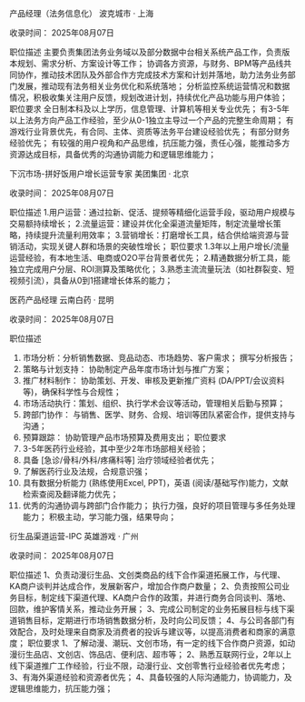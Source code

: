 产品经理（法务信息化）
波克城市 · 上海

收录时间： 2025年08月07日

职位描述
主要负责集团法务业务域以及部分数据中台相关系统产品工作，负责版本规划、需求分析、方案设计等工作；
协调各方资源，与财务、BPM等产品线共同协作，推动技术团队及外部合作方完成技术方案和计划并落地，助力法务业务部门发展，推动现有法务相关业务优化和系统落地；
分析监控系统运营情况和数据情况，积极收集关注用户反馈，规划改进计划，持续优化产品功能与用户体验；
职位要求
全日制本科及以上学历，信息管理、计算机等相关专业优先；
有3-5年以上法务方向产品工作经验，至少从0-1独立主导过一个产品的完整生命周期；
有游戏行业背景优先，有合同、主体、资质等法务平台建设经验优先；
有部分财务经验优先；
有较强的用户视角和产品思维，抗压能力强，责任心强，能推动多方资源达成目标，具备优秀的沟通协调能力和逻辑思维能力；


下沉市场-拼好饭用户增长运营专家
美团集团 · 北京

收录时间： 2025年08月07日

职位描述
1.用户运营：通过拉新、促活、提频等精细化运营手段，驱动用户规模与交易额持续增长；
2.流量运营：建设并优化全渠道流量矩阵，制定流量增长策略，持续提升流量利用效率；
3.营销增长：打磨增长工具，结合供给端资源与营销活动，实现关键人群和场景的突破性增长；
职位要求
1.3年以上用户增长/流量运营经验，有本地生活、电商或O2O平台背景者优先；
2.精通数据分析工具，能独立完成用户分层、ROI测算及策略优化；
3.熟悉主流流量玩法（如社群裂变、短视频引流），具备从0到1搭建增长体系的能力；


医药产品经理
云南白药 · 昆明

收录时间： 2025年08月07日

职位描述
1. 市场分析：分析销售数据、竞品动态、市场趋势、客户需求；
撰写分析报告；
1. 策略与计划支持： 协助制定产品年度市场计划与推广方案；
2. 推广材料制作： 协助策划、开发、审核及更新推广资料 (DA/PPT/会议资料等)，确保科学性与合规性；
3. 市场活动执行：策划、组织、执行学术会议等活动，管理相关后勤与预算；
4. 跨部门协作： 与销售、医学、财务、合规、培训等团队紧密合作，提供支持与沟通；
5. 预算跟踪： 协助管理产品市场预算及费用支出；
职位要求
1. 3-5年医药行业经验，其中至少2年市场部相关经验；
2. 具备 [急诊/骨科/外科/疼痛科等] 治疗领域经验者优先；
3. 了解医药行业及法规，合规意识强；
4. 具有数据分析能力 (熟练使用Excel, PPT)，英语 (阅读/基础写作)能力，文献检索查阅及翻译能力优先；
5. 优秀的沟通协调与跨部门合作能力；
执行力强，良好的项目管理与多任务处理能力；
积极主动，学习能力强，结果导向；


衍生品渠道运营-IPC
英雄游戏 · 广州

收录时间： 2025年08月07日

职位描述
1、负责动漫衍生品、文创类商品的线下合作渠道拓展工作，与代理、KA商户谈判并达成合作，发展新客户，增加合作商户数量；
2、负责按照公司业务目标，制定线下渠道代理、KA商户合作的政策，并进行商务合同谈判、落地、回款，维护客情关系，推动业务开展；
3、完成公司制定的业务拓展目标与线下渠道销售目标，定期进行市场销售数据分析，及时向公司反馈；
4、与公司各部门有效配合，及时处理来自商家及消费者的投诉与建议等，以提高消费者和商家的满意度；
职位要求
1、了解动漫、潮玩、文创市场，有一定的线下合作商户资源，如动漫衍生品店、文创店、饰品店、便利店、超市等；
2、熟悉互联网行业，2年以上线下渠道推广工作经验，行业不限，动漫行业、文创零售行业经验者优先考虑；
3、有海外渠道经验和资源者优先；
4、具备较强的人际沟通能力，协调能力，及逻辑思维能力，抗压能力强；